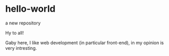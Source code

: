 # hello-world
a new repository

Hy to all!

Gaby here, I like web development (in particular front-end), in my opinion is very intresting.
